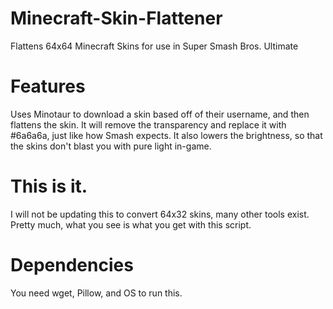# Minecraft-Skin-Flattener
Flattens 64x64 Minecraft Skins for use in Super Smash Bros. Ultimate

# Features
Uses Minotaur to download a skin based off of their username, and then flattens the skin.
It will remove the transparency and replace it with #6a6a6a, just like how Smash expects.
It also lowers the brightness, so that the skins don't blast you with pure light in-game.

# This is it.
I will not be updating this to convert 64x32 skins, many other tools exist. Pretty much, what you see is what you get with this script.

# Dependencies
You need wget, Pillow, and OS to run this.

